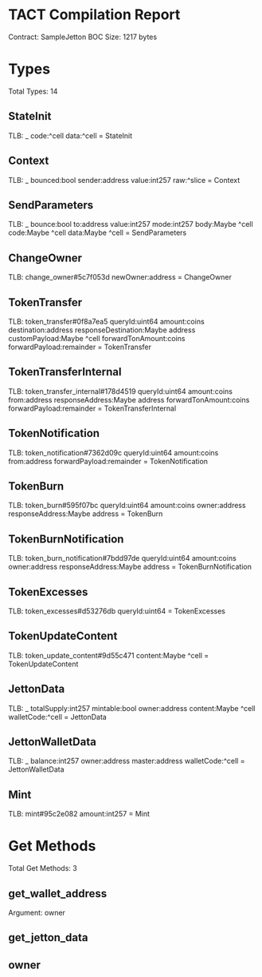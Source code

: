 # TACT Compilation Report
Contract: SampleJetton
BOC Size: 1217 bytes

# Types
Total Types: 14

## StateInit
TLB: _ code:^cell data:^cell = StateInit

## Context
TLB: _ bounced:bool sender:address value:int257 raw:^slice = Context

## SendParameters
TLB: _ bounce:bool to:address value:int257 mode:int257 body:Maybe ^cell code:Maybe ^cell data:Maybe ^cell = SendParameters

## ChangeOwner
TLB: change_owner#5c7f053d newOwner:address = ChangeOwner

## TokenTransfer
TLB: token_transfer#0f8a7ea5 queryId:uint64 amount:coins destination:address responseDestination:Maybe address customPayload:Maybe ^cell forwardTonAmount:coins forwardPayload:remainder<slice> = TokenTransfer

## TokenTransferInternal
TLB: token_transfer_internal#178d4519 queryId:uint64 amount:coins from:address responseAddress:Maybe address forwardTonAmount:coins forwardPayload:remainder<slice> = TokenTransferInternal

## TokenNotification
TLB: token_notification#7362d09c queryId:uint64 amount:coins from:address forwardPayload:remainder<slice> = TokenNotification

## TokenBurn
TLB: token_burn#595f07bc queryId:uint64 amount:coins owner:address responseAddress:Maybe address = TokenBurn

## TokenBurnNotification
TLB: token_burn_notification#7bdd97de queryId:uint64 amount:coins owner:address responseAddress:Maybe address = TokenBurnNotification

## TokenExcesses
TLB: token_excesses#d53276db queryId:uint64 = TokenExcesses

## TokenUpdateContent
TLB: token_update_content#9d55c471 content:Maybe ^cell = TokenUpdateContent

## JettonData
TLB: _ totalSupply:int257 mintable:bool owner:address content:Maybe ^cell walletCode:^cell = JettonData

## JettonWalletData
TLB: _ balance:int257 owner:address master:address walletCode:^cell = JettonWalletData

## Mint
TLB: mint#95c2e082 amount:int257 = Mint

# Get Methods
Total Get Methods: 3

## get_wallet_address
Argument: owner

## get_jetton_data

## owner
